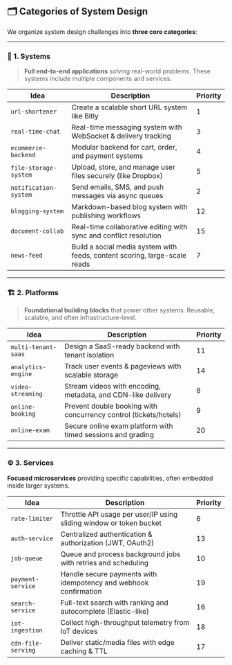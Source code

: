## 🗂️ Categories of System Design

We organize system design challenges into **three core categories**:

---

### 🧩 1. Systems
> **Full end-to-end applications** solving real-world problems. These systems include multiple components and services.

| Idea | Description | Priority |
|------|-------------|----------|
| `url-shortener` | Create a scalable short URL system like Bitly | 1 |
| `real-time-chat` | Real-time messaging system with WebSocket & delivery tracking | 3 |
| `ecommerce-backend` | Modular backend for cart, order, and payment systems | 4 |
| `file-storage-system` | Upload, store, and manage user files securely (like Dropbox) | 5 |
| `notification-system` | Send emails, SMS, and push messages via async queues | 2 |
| `blogging-system` | Markdown-based blog system with publishing workflows | 12 |
| `document-collab` | Real-time collaborative editing with sync and conflict resolution | 15 |
| `news-feed` | Build a social media system with feeds, content scoring, large-scale reads | 7 |

---

### 🏗️ 2. Platforms
> **Foundational building blocks** that power other systems. Reusable, scalable, and often infrastructure-level.

| Idea | Description | Priority |
|------|-------------|----------|
| `multi-tenant-saas` | Design a SaaS-ready backend with tenant isolation | 11 |
| `analytics-engine` | Track user events & pageviews with scalable storage | 14 |
| `video-streaming` | Stream videos with encoding, metadata, and CDN-like delivery | 8 |
| `online-booking` | Prevent double booking with concurrency control (tickets/hotels) | 9 |
| `online-exam` | Secure online exam platform with timed sessions and grading | 20 |

---

### ⚙️ 3. Services
**Focused microservices** providing specific capabilities, often embedded inside larger systems.

| Idea | Description | Priority |
|------|-------------|----------|
| `rate-limiter` | Throttle API usage per user/IP using sliding window or token bucket | 6 |
| `auth-service` | Centralized authentication & authorization (JWT, OAuth2) | 13 |
| `job-queue` | Queue and process background jobs with retries and scheduling | 10 |
| `payment-service` | Handle secure payments with idempotency and webhook confirmation | 19 |
| `search-service` | Full-text search with ranking and autocomplete (Elastic-like) | 16 |
| `iot-ingestion` | Collect high-throughput telemetry from IoT devices | 18 |
| `cdn-file-serving` | Deliver static/media files with edge caching & TTL | 17 |
